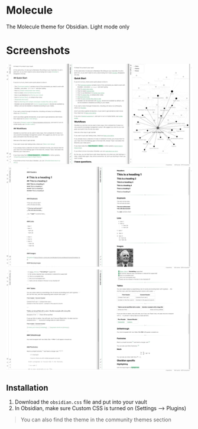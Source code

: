 # Molecule
The Molecule theme for Obsidian. Light mode only

# Screenshots
![Screenshot 1](images/Screenshot1.png)
![Screenshot 2](images/Screenshot2.png)
![Screenshot 3](images/Screenshot3.png)

## Installation
1. Download the `obsidian.css` file and put into your vault
2. In Obsidian, make sure Custom CSS is turned on (Settings --> Plugins)

> You can also find the theme in the community themes section